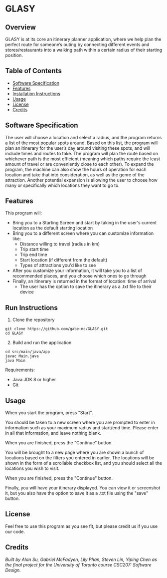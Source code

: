 # GLASY

## Overview
GLASY is at its core an itinerary planner application, where we help plan the perfect route for someone’s outing by connecting different events and stores/restaurants into a walking path within a certain radius of their starting position.

## Table of Contents
- [Software Specification](#software-specification)
- [Features](#features)
- [Installation Instructions](#installation-instructions)
- [Usage](#usage)
- [License](#license)
- [Credits](#credits)

## Software Specification

The user will choose a location and select a radius, and the program returns a list of
the most popular spots around. Based on this list, the program will plan an itinerary 
for the user’s day around visiting these spots, and will include times and routes to 
take. The program will plan the route based on whichever path is the most efficient 
(meaning which paths require the least amount of travel or are conveniently close to 
each other). To expand the program, the machine can also show the hours of operation 
for each location and take that into consideration, as well as the genre of the 
attraction. Another potential expansion is allowing the user to choose how many or
specifically which locations they want to go to. 

## Features
This program will:
- Bring you to a Starting Screen and start by taking in the user's current location as the default starting location
- Bring you to a different screen where you can customize information like:
  - Distance willing to travel (radius in km)
  - Trip start time
  - Trip end time
  - Start location (if different from the default)
  - Types of attractions you'd like to see
- After you customize your information, it will take you to a list of recommended places, and you choose which ones to go through
- Finally, an itinerary is returned in the format of location: time of arrival
  - The user has the option to save the itinerary as a .txt file to their device

## Run Instructions
1. Clone the repository
```angular2html
git clone https://github.com/gabe-mc/GLASY.git
cd GLASY
```
2. Build and run the application
```angular2html
cd src/main/java/app
javac Main.java
java Main
```
Requirements:
- Java JDK 8 or higher
- Git

## Usage

When you start the program, press "Start". 

You should be taken to a new screen where you are prompted to enter in information
such as your maximum radius and start/end time. Please enter in all that information, and
leave nothing blank.

When you are finished, press the "Continue" button.

You will be brought to a new page where you are shown a bunch of locations based on the
filters you entered in earlier. The locations will be shown in the form of a scrollable
checkbox list, and you should select all the locations you wish to visit.

When you are finished, press the "Continue" button.

Finally, you will have your itinerary displayed. You can view it or screenshot it, but 
you also have the option to save it as a .txt file  using the "save" button.

## License
Feel free to use this program as you see fit, but please credit us if you use our code.

## Credits
*Built by Alan Su, Gabriel McFadyen, Lily Phan, Steven Lin, Yiping Chen as the final 
project for the University of Toronto course CSC207: Software Design.*
